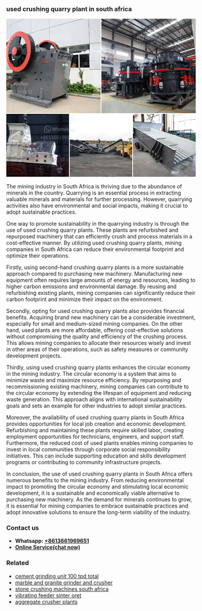 <h3>used crushing quarry plant in south africa</h3><img src='1704791127.jpg' alt=''><p>The mining industry in South Africa is thriving due to the abundance of minerals in the country. Quarrying is an essential process in extracting valuable minerals and materials for further processing. However, quarrying activities also have environmental and social impacts, making it crucial to adopt sustainable practices.</p><p>One way to promote sustainability in the quarrying industry is through the use of used crushing quarry plants. These plants are refurbished and repurposed machinery that can efficiently crush and process materials in a cost-effective manner. By utilizing used crushing quarry plants, mining companies in South Africa can reduce their environmental footprint and optimize their operations.</p><p>Firstly, using second-hand crushing quarry plants is a more sustainable approach compared to purchasing new machinery. Manufacturing new equipment often requires large amounts of energy and resources, leading to higher carbon emissions and environmental damage. By reusing and refurbishing existing plants, mining companies can significantly reduce their carbon footprint and minimize their impact on the environment.</p><p>Secondly, opting for used crushing quarry plants also provides financial benefits. Acquiring brand new machinery can be a considerable investment, especially for small and medium-sized mining companies. On the other hand, used plants are more affordable, offering cost-effective solutions without compromising the quality and efficiency of the crushing process. This allows mining companies to allocate their resources wisely and invest in other areas of their operations, such as safety measures or community development projects.</p><p>Thirdly, using used crushing quarry plants enhances the circular economy in the mining industry. The circular economy is a system that aims to minimize waste and maximize resource efficiency. By repurposing and recommissioning existing machinery, mining companies can contribute to the circular economy by extending the lifespan of equipment and reducing waste generation. This approach aligns with international sustainability goals and sets an example for other industries to adopt similar practices.</p><p>Moreover, the availability of used crushing quarry plants in South Africa provides opportunities for local job creation and economic development. Refurbishing and maintaining these plants require skilled labor, creating employment opportunities for technicians, engineers, and support staff. Furthermore, the reduced cost of used plants enables mining companies to invest in local communities through corporate social responsibility initiatives. This can include supporting education and skills development programs or contributing to community infrastructure projects.</p><p>In conclusion, the use of used crushing quarry plants in South Africa offers numerous benefits to the mining industry. From reducing environmental impact to promoting the circular economy and stimulating local economic development, it is a sustainable and economically viable alternative to purchasing new machinery. As the demand for minerals continues to grow, it is essential for mining companies to embrace sustainable practices and adopt innovative solutions to ensure the long-term viability of the industry.</p><h3>Contact us</h3><ul><li><strong>Whatsapp:&nbsp;<a href="https://wa.me/8613661969651">+8613661969651</a></strong></li><li><a href="https://swt.shibang-china.com/?git&amp;zhl&amp;used crushing quarry plant in south africa"><strong>Online Service(chat now)</strong></a></li></ul><h3>Related</h3><ul><li><a href='cement grinding unit 100 tpd total.md'>cement grinding unit 100 tpd total</a></li><li><a href='marble and granite grinder and crusher.md'>marble and granite grinder and crusher</a></li><li><a href='stone crushing machines south africa.md'>stone crushing machines south africa</a></li><li><a href='vibrating feeder sinter oret.md'>vibrating feeder sinter oret</a></li><li><a href='aggregate crusher plants.md'>aggregate crusher plants</a></li></ul>